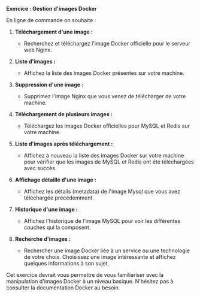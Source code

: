 **Exercice : Gestion d'images Docker**

En ligne de commande on souhaite :

1. **Téléchargement d'une image :**
   - Recherchez et téléchargez l'image Docker officielle pour le serveur web Nginx.

2. **Liste d'images :**
   - Affichez la liste des images Docker présentes sur votre machine.

3. **Suppression d'une image :**
   - Supprimez l'image Nginx que vous venez de télécharger de votre machine.

4. **Téléchargement de plusieurs images :**
   - Téléchargez les images Docker officielles pour MySQL et Redis sur votre machine.

5. **Liste d'images après téléchargement :**
   - Affichez à nouveau la liste des images Docker sur votre machine pour vérifier que les images de MySQL et Redis ont été téléchargées avec succès.

6. **Affichage détaillé d'une image :**
   - Affichez les détails (metadata) de l'image Mysql que vous avez téléchargée précédemment.

7. **Historique d'une image :**
   - Affichez l'historique de l'image MySQL pour voir les différentes couches qui la composent.

8. **Recherche d'images :**
   - Rechercher une image Docker liée à un service ou une technologie de votre choix. Choisissez une image intéressante et affichez quelques informations à son sujet.

Cet exercice devrait vous permettre de vous familiariser avec la manipulation d'images Docker à un niveau basique. N'hésitez pas à consulter la documentation Docker au besoin.